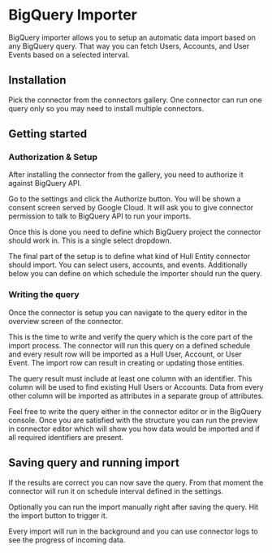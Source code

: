 # BigQuery Importer

BigQuery importer allows you to setup an automatic data import based on any BigQuery query. That way you can fetch Users, Accounts, and User Events based on a selected interval.

## Installation

Pick the connector from the connectors gallery. One connector can run one query only so you may need to install multiple connectors.

## Getting started

### Authorization & Setup

After installing the connector from the gallery, you need to authorize it against BigQuery API.

Go to the settings and click the Authorize button. You will be shown a consent screen served by Google Cloud. It will ask you to give connector permission to talk to BigQuery API to run your imports.

Once this is done you need to define which BigQuery project the connector should work in. This is a single select dropdown.

The final part of the setup is to define what kind of Hull Entity connector should import. You can select users, accounts, and events. Additionally below you can define on which schedule the importer should run the query.


### Writing the query

Once the connector is setup you can navigate to the query editor in the overview screen of the connector.

This is the time to write and verify the query which is the core part of the import process. The connector will run this query on a defined schedule and every result row will be imported as a Hull User, Account, or User Event. The import row can result in creating or updating those entities.

The query result must include at least one column with an identifier. This column will be used to find existing Hull Users or Accounts. Data from every other column will be imported as attributes in a separate group of attributes.

Feel free to write the query either in the connector editor or in the BigQuery console. Once you are satisfied with the structure you can run the preview in connector editor which will show you how data would be imported and if all required identifiers are present.

## Saving query and running import

If the results are correct you can now save the query.
From that moment the connector will run it on schedule interval defined in the settings.

Optionally you can run the import manually right after saving the query. Hit the import button to trigger it.

Every import will run in the background and you can use connector logs to see the progress of incoming data.

